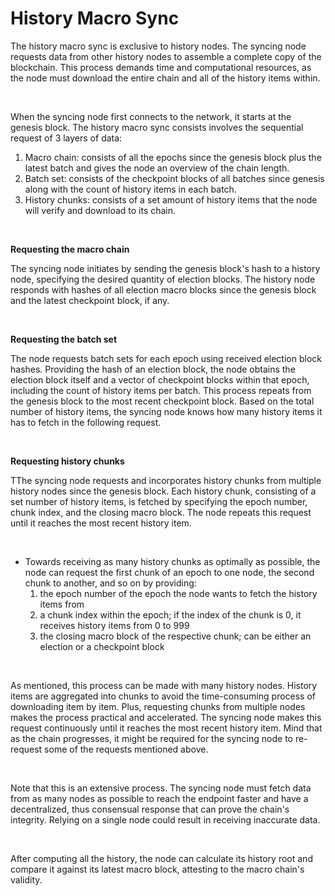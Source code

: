 # History Macro Sync

The history macro sync is exclusive to history nodes. The syncing node requests data from other history nodes to assemble a complete copy of the blockchain. This process demands time and computational resources, as the node must download the entire chain and all of the history items within.

<br/>

When the syncing node first connects to the network, it starts at the genesis block. The history macro sync consists involves the sequential request of 3 layers of data:

1. Macro chain: consists of all the epochs since the genesis block plus the latest batch and gives the node an overview of the chain length.
2. Batch set: consists of the checkpoint blocks of all batches since genesis along with the count of history items in each batch.
3. History chunks: consists of a set amount of history items that the node will verify and download to its chain.

<br/>

**Requesting the macro chain**

The syncing node initiates by sending the genesis block's hash to a history node, specifying the desired quantity of election blocks. The history node responds with hashes of all election macro blocks since the genesis block and the latest checkpoint block, if any.

<br/>

**Requesting the batch set**

The node requests batch sets for each epoch using received election block hashes. Providing the hash of an election block, the node obtains the election block itself and a vector of checkpoint blocks within that epoch, including the count of history items per batch. This process repeats from the genesis block to the most recent checkpoint block. Based on the total number of history items, the syncing node knows how many history items it has to fetch in the following request.

<br/>

**Requesting history chunks**

TThe syncing node requests and incorporates history chunks from multiple history nodes since the genesis block. Each history chunk, consisting of a set number of history items, is fetched by specifying the epoch number, chunk index, and the closing macro block. The node repeats this request until it reaches the most recent history item.

<br/>

- Towards receiving as many history chunks as optimally as possible, the node can request the first chunk of an epoch to one node, the second chunk to another, and so on by providing:
  1. the epoch number of the epoch the node wants to fetch the history items from
  2. a chunk index within the epoch; if the index of the chunk is 0, it receives history items from 0 to 999
  3. the closing macro block of the respective chunk; can be either an election or a checkpoint block

<br/>

As mentioned, this process can be made with many history nodes. History items are aggregated into chunks to avoid the time-consuming process of downloading item by item. Plus, requesting chunks from multiple nodes makes the process practical and accelerated. The syncing node makes this request continuously until it reaches the most recent history item. Mind that as the chain progresses, it might be required for the syncing node to re-request some of the requests mentioned above.

<br/>

Note that this is an extensive process. The syncing node must fetch data from as many nodes as possible to reach the endpoint faster and have a decentralized, thus consensual response that can prove the chain's integrity. Relying on a single node could result in receiving inaccurate data.

<br/>

After computing all the history, the node can calculate its history root and compare it against its latest macro block, attesting to the macro chain's validity.
